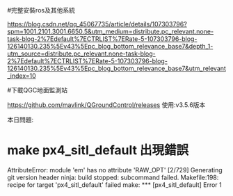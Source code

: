 #完整安裝ros及其他系統

https://blog.csdn.net/qq_45067735/article/details/107303796?spm=1001.2101.3001.6650.5&utm_medium=distribute.pc_relevant.none-task-blog-2%7Edefault%7ECTRLIST%7ERate-5-107303796-blog-126140130.235%5Ev43%5Epc_blog_bottom_relevance_base7&depth_1-utm_source=distribute.pc_relevant.none-task-blog-2%7Edefault%7ECTRLIST%7ERate-5-107303796-blog-126140130.235%5Ev43%5Epc_blog_bottom_relevance_base7&utm_relevant_index=10


#下載QGC地面監測站

https://github.com/mavlink/QGroundControl/releases
使用:v3.5.6版本


本日問題:
# make px4_sitl_default 出現錯誤
AttributeError: module 'em' has no attribute 'RAW_OPT'
[2/729] Generating git version header
ninja: build stopped: subcommand failed.
Makefile:198: recipe for target 'px4_sitl_default' failed
make: *** [px4_sitl_default] Error 1
